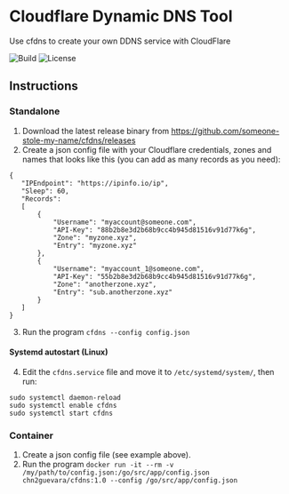 # Cloudflare Dynamic DNS Tool
Use cfdns to create your own DDNS service with CloudFlare

![Build](https://github.com/someone-stole-my-name/cfdns/workflows/Build/badge.svg)
![License](https://img.shields.io/github/license/someone-stole-my-name/cfdns?color=green)

## Instructions

### Standalone
 1. Download the latest release binary from https://github.com/someone-stole-my-name/cfdns/releases
 2. Create a json config file with your Cloudflare credentials, zones and names that looks like this (you can add as many records as you need):

 ```
 {
    "IPEndpoint": "https://ipinfo.io/ip",
    "Sleep": 60,
    "Records":
    [
        {
            "Username": "myaccount@someone.com",
            "API-Key": "88b2b8e3d2b68b9cc4b945d81516v91d77k6g",
            "Zone": "myzone.xyz",
            "Entry": "myzone.xyz"
        },
        {
            "Username": "myaccount_1@someone.com",
            "API-Key": "55b2b8e3d2b68b9cc4b945d81516v91d77k6g",
            "Zone": "anotherzone.xyz",
            "Entry": "sub.anotherzone.xyz"
        }
    ]
}
 ```

 3. Run the program `cfdns --config config.json`

 #### Systemd autostart (Linux)

 4. Edit the `cfdns.service` file and move it to `/etc/systemd/system/`, then  run:
 ```
 sudo systemctl daemon-reload
 sudo systemctl enable cfdns
 sudo systemctl start cfdns
 ```

### Container

 1. Create a json config file (see example above).
 2. Run the program `docker run -it --rm -v /my/path/to/config.json:/go/src/app/config.json chn2guevara/cfdns:1.0 --config /go/src/app/config.json`
